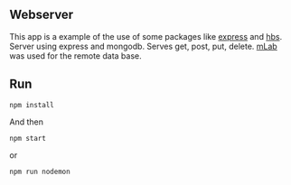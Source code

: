 ## Webserver

This app is a example of the use of some packages like [express](http://expressjs.com/es/) and [hbs](https://www.npmjs.com/package/hbs).
Server using express and mongodb. Serves get, post, put, delete.
[mLab](https://mlab.com/databases/coffee#users) was used for the remote data base.

## Run

`npm install`

And then

`npm start`

or

`npm run nodemon`
